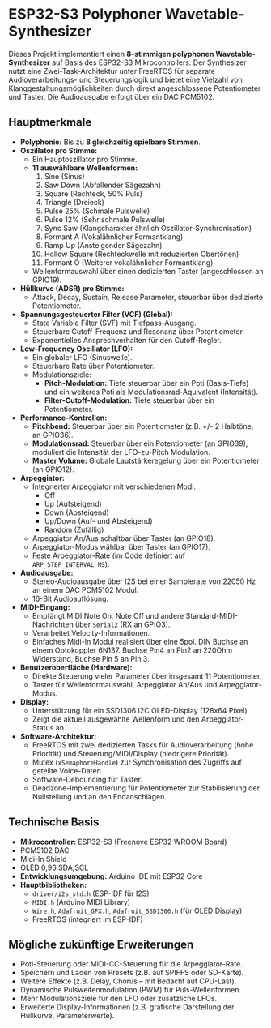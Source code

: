 # ESP32-S3 Polyphoner Wavetable-Synthesizer

Dieses Projekt implementiert einen **8-stimmigen polyphonen Wavetable-Synthesizer** auf Basis des ESP32-S3 Mikrocontrollers. Der Synthesizer nutzt eine Zwei-Task-Architektur unter FreeRTOS für separate Audioverarbeitungs- und Steuerungslogik und bietet eine Vielzahl von Klanggestaltungsmöglichkeiten durch direkt angeschlossene Potentiometer und Taster. Die Audioausgabe erfolgt über ein DAC PCM5102.

## Hauptmerkmale

*   **Polyphonie:** Bis zu **8 gleichzeitig spielbare Stimmen**.
*   **Oszillator pro Stimme:**
    *   Ein Hauptoszillator pro Stimme.
    *   **11 auswählbare Wellenformen:**
        1.  Sine (Sinus)
        2.  Saw Down (Abfallender Sägezahn)
        3.  Square (Rechteck, 50% Puls)
        4.  Triangle (Dreieck)
        5.  Pulse 25% (Schmale Pulswelle)
        6.  Pulse 12% (Sehr schmale Pulswelle)
        7.  Sync Saw (Klangcharakter ähnlich Oszillator-Synchronisation)
        8.  Formant A (Vokalähnlicher Formantklang)
        9.  Ramp Up (Ansteigender Sägezahn)
        10. Hollow Square (Rechteckwelle mit reduzierten Obertönen)
        11. Formant O (Weiterer vokalähnlicher Formantklang)
    *   Wellenformauswahl über einen dedizierten Taster (angeschlossen an GPIO19).
*   **Hüllkurve (ADSR) pro Stimme:**
    *   Attack, Decay, Sustain, Release Parameter, steuerbar über dedizierte Potentiometer.
*   **Spannungsgesteuerter Filter (VCF) (Global):**
    *   State Variable Filter (SVF) mit Tiefpass-Ausgang.
    *   Steuerbare Cutoff-Frequenz und Resonanz über Potentiometer.
    *   Exponentielles Ansprechverhalten für den Cutoff-Regler.
*   **Low-Frequency Oscillator (LFO):**
    *   Ein globaler LFO (Sinuswelle).
    *   Steuerbare Rate über Potentiometer.
    *   Modulationsziele:
        *   **Pitch-Modulation:** Tiefe steuerbar über ein Poti (Basis-Tiefe) und ein weiteres Poti als Modulationsrad-Äquivalent (Intensität).
        *   **Filter-Cutoff-Modulation:** Tiefe steuerbar über ein Potentiometer.
*   **Performance-Kontrollen:**
    *   **Pitchbend:** Steuerbar über ein Potentiometer (z.B. +/- 2 Halbtöne, an GPIO36).
    *   **Modulationsrad:** Steuerbar über ein Potentiometer (an GPIO39), moduliert die Intensität der LFO-zu-Pitch Modulation.
    *   **Master Volume:** Globale Lautstärkeregelung über ein Potentiometer (an GPIO12).
*   **Arpeggiator:**
    *   Integrierter Arpeggiator mit verschiedenen Modi:
        *   Off
        *   Up (Aufsteigend)
        *   Down (Absteigend)
        *   Up/Down (Auf- und Absteigend)
        *   Random (Zufällig)
    *   Arpeggiator An/Aus schaltbar über Taster (an GPIO18).
    *   Arpeggiator-Modus wählbar über Taster (an GPIO17).
    *   Feste Arpeggiator-Rate (im Code definiert auf `ARP_STEP_INTERVAL_MS`).
*   **Audioausgabe:**
    *   Stereo-Audioausgabe über I2S bei einer Samplerate von 22050 Hz an einem DAC PCM5102 Modul.
    *   16-Bit Audioauflösung.
*   **MIDI-Eingang:**
    *   Empfängt MIDI Note On, Note Off und andere Standard-MIDI-Nachrichten über `Serial2` (RX an GPIO3).
    *   Verarbeitet Velocity-Informationen.
    *   Einfaches Midi-In Modul realisiert über eine 5pol. DIN Buchse an einem Optokoppler 6N137. Buchse Pin4 an Pin2 an 220Ohm Widerstand, Buchse Pin 5 an Pin 3.
*   **Benutzeroberfläche (Hardware):**
    *   Direkte Steuerung vieler Parameter über insgesamt 11 Potentiometer.
    *   Taster für Wellenformauswahl, Arpeggiator An/Aus und Arpeggiator-Modus.
*   **Display:**
    *   Unterstützung für ein SSD1306 I2C OLED-Display (128x64 Pixel).
    *   Zeigt die aktuell ausgewählte Wellenform und den Arpeggiator-Status an.
*   **Software-Architektur:**
    *   FreeRTOS mit zwei dedizierten Tasks für Audioverarbeitung (hohe Priorität) und Steuerung/MIDI/Display (niedrigere Priorität).
    *   Mutex (`xSemaphoreHandle`) zur Synchronisation des Zugriffs auf geteilte Voice-Daten.
    *   Software-Debouncing für Taster.
    *   Deadzone-Implementierung für Potentiometer zur Stabilisierung der Nullstellung und an den Endanschlägen.

## Technische Basis

*   **Mikrocontroller:** ESP32-S3 (Freenove ESP32 WROOM Board)
*   PCM5102 DAC
*   Midi-In Shield
*   OLED 0,96 SDA,SCL
*   **Entwicklungsumgebung:** Arduino IDE mit ESP32 Core
*   **Hauptbibliotheken:**
    *   `driver/i2s_std.h` (ESP-IDF für I2S)
    *   `MIDI.h` (Arduino MIDI Library)
    *   `Wire.h`, `Adafruit_GFX.h`, `Adafruit_SSD1306.h` (für OLED Display)
    *   FreeRTOS (integriert im ESP-IDF)

## Mögliche zukünftige Erweiterungen

*   Poti-Steuerung oder MIDI-CC-Steuerung für die Arpeggiator-Rate.
*   Speichern und Laden von Presets (z.B. auf SPIFFS oder SD-Karte).
*   Weitere Effekte (z.B. Delay, Chorus – mit Bedacht auf CPU-Last).
*   Dynamische Pulsweitenmodulation (PWM) für Puls-Wellenformen.
*   Mehr Modulationsziele für den LFO oder zusätzliche LFOs.
*   Erweiterte Display-Informationen (z.B. grafische Darstellung der Hüllkurve, Parameterwerte).
